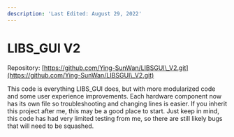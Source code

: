```yaml
---
description: 'Last Edited: August 29, 2022'
---
```


# LIBS\_GUI V2

Repository: [https://github.com/Ying-SunWan/LIBSGUI\_V2.git](https://github.com/Ying-SunWan/LIBSGUI\_V2.git)

This code is everything LIBS\_GUI does, but with more modularized code and some user experience improvements. Each hardware component now has its own file so troubleshooting and changing lines is easier. If you inherit this project after me, this may be a good place to start. Just keep in mind, this code has had very limited testing from me, so there are still likely bugs that will need to be squashed.
